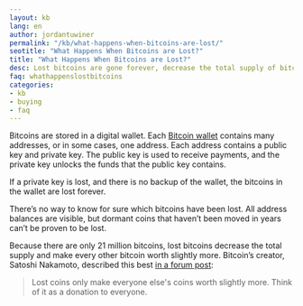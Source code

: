 ```yaml
---
layout: kb
lang: en
author: jordantuwiner
permalink: "/kb/what-happens-when-bitcoins-are-lost/"
seotitle: "What Happens When Bitcoins are Lost?"
title: "What Happens When Bitcoins are Lost?"
desc: Lost bitcoins are gone forever, decrease the total supply of bitcoins, and make every other bitcoin worth slightly more.
faq: whathappenslostbitcoins
categories: 
- kb
- buying
- faq
---
```

Bitcoins are stored in a digital wallet. Each [Bitcoin wallet](https://www.buybitcoinworldwide.com/wallets/) contains many addresses, or in some cases, one address. Each address contains a public key and private key. The public key is used to receive payments, and the private key unlocks the funds that the public key contains. 

If a private key is lost, and there is no backup of the wallet, the bitcoins in the wallet are lost forever. 

There’s no way to know for sure which bitcoins have been lost. All address balances are visible, but dormant coins that haven’t been moved in years can’t be proven to be lost.  

Because there are only 21 million bitcoins, lost bitcoins decrease the total supply and make every other bitcoin worth slightly more. Bitcoin’s creator, Satoshi Nakamoto, described this best [in a forum post](https://bitcointalk.org/index.php?topic=198.msg1647#msg1647):

> Lost coins only make everyone else's coins worth slightly more.  Think of it as a donation to everyone.
